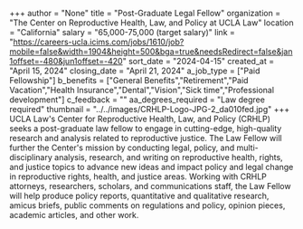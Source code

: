 +++
author = "None"
title = "Post-Graduate Legal Fellow"
organization = "The Center on Reproductive Health, Law, and Policy at UCLA Law"
location = "California"
salary = "65,000-75,000 (target salary)"
link = "https://careers-ucla.icims.com/jobs/1610/job?mobile=false&width=1904&height=500&bga=true&needsRedirect=false&jan1offset=-480&jun1offset=-420"
sort_date = "2024-04-15"
created_at = "April 15, 2024"
closing_date = "April 21, 2024"
a_job_type = ["Paid Fellowship"]
b_benefits = ["General Benefits","Retirement","Paid Vacation","Health Insurance","Dental","Vision","Sick time","Professional development"]
c_feedback = ""
aa_degrees_required = "Law degree required"
thumbnail = "../../images/CRHLP-Logo-JPG-2_da010fed.jpg"
+++
UCLA Law's Center for Reproductive Health, Law, and Policy (CRHLP) seeks a post-graduate law fellow to engage in cutting-edge, high-quality research and analysis related to reproductive justice. The Law Fellow will further the Center's mission by conducting legal, policy, and multi-disciplinary analysis, research, and writing on reproductive health, rights, and justice topics to advance new ideas and impact policy and legal change in reproductive rights, health, and justice areas. Working with CRHLP attorneys, researchers, scholars, and communications staff, the Law Fellow will help produce policy reports, quantitative and qualitative research, amicus briefs, public comments on regulations and policy, opinion pieces, academic articles, and other work. 